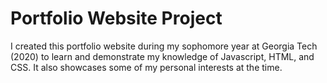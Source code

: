 # Portfolio Website Project
I created this portfolio website during my sophomore year at Georgia Tech (2020) to learn and demonstrate my knowledge of Javascript, HTML, and CSS. It also showcases some of my personal interests at the time.